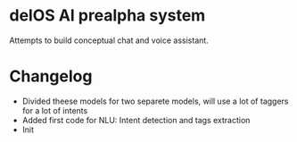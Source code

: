 # delOS AI prealpha system
Attempts to build conceptual chat and voice assistant.

# Changelog
- Divided theese models for two separete models, will use a lot of taggers for a lot of intents
- Added first code for NLU: Intent detection and tags extraction
- Init
